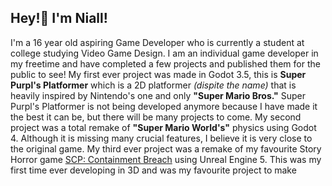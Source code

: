 ## Hey!👋 I'm Niall!
I'm a 16 year old aspiring Game Developer who is currently a student at college studying Video Game Design. I am an individual game developer in my freetime and have completed a few projects and published them for the public to see! My first ever project was made in Godot 3.5, this is <b>Super Purpl's Platformer</b> which is a 2D platformer <i>(dispite the name)</i> that is heavily inspired by Nintendo's one and only <b>"Super Mario Bros."</b> Super Purpl's Platformer is not being developed anymore because I have made it the best it can be, but there will be many projects to come. My second project was a total remake of <b>"Super Mario World's"</b> physics using Godot 4. Although it is missing many crucial features, I believe it is very close to the original game. My third ever project was a remake of my favourite Story Horror game <a href= https://scpcbgame.com/>SCP: Containment Breach</a> using Unreal Engine 5. This was my first time ever developing in 3D and was my favourite project to make
